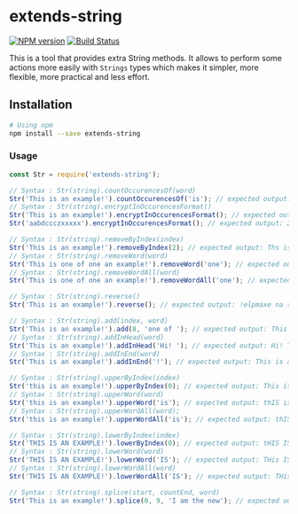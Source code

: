 # extends-string

[![NPM version](http://img.shields.io/npm/v/extends-string.svg)](https://www.npmjs.org/package/extends-string)
[![Build Status](https://travis-ci.org/segandiaye/extends-string.svg?branch=main)](https://travis-ci.org/segandiaye/extends-string)

This is a tool that provides extra String methods. It allows to perform some actions more easily with `Strings` types which makes it simpler, more flexible, more practical and less effort.

## Installation

```sh
# Using npm
npm install --save extends-string
```

### Usage

```js
const Str = require('extends-string');

// Syntax : Str(string).countOccurencesOf(word)
Str('This is an example!').countOccurencesOf('is'); // expected output: 2
// Syntax : Str(string).encryptInOccurencesFormat()
Str('This is an example!').encryptInOccurencesFormat(); // expected output: 1T1h2i2s32a1n2e1x1m1p1l1!
Str('aabdccczxxxxx').encryptInOccurencesFormat(); // expected output: 2a1b1d3c1z5x

// Syntax : Str(string).removeByIndex(index)
Str('This is an example!').removeByIndex(2); // expected output: Ths is an example!
// Syntax : Str(string).removeWord(word)
Str('This is one of one an example!').removeWord('one'); // expected output: This is  of one an example!
// Syntax : Str(string).removeWordAll(word)
Str('This is one of one an example!').removeWordAll('one'); // expected output: This is  of  an example!

// Syntax : Str(string).reverse()
Str('This is an example!').reverse(); // expected output: !elpmaxe na si sihT

// Syntax : Str(string).add(index, word)
Str('This is an example!').add(8, 'one of '); // expected output: This is one of an example!
// Syntax : Str(string).addInHead(word)
Str('This is an example!').addInHead('Hi! '); // expected output: Hi! This is an example!
// Syntax : Str(string).addInEnd(word)
Str('This is an example!').addInEnd('!'); // expected output: This is an example!!

// Syntax : Str(string).upperByIndex(index)
Str('this is an example!').upperByIndex(0); // expected output: This is an example!
// Syntax : Str(string).upperWord(word)
Str('this is an example!').upperWord('is'); // expected output: thIS is an example!
// Syntax : Str(string).upperWordAll(word);
Str('this is an example!').upperWordAll('is'); // expected output: thIS IS an example!

// Syntax : Str(string).lowerByIndex(index)
Str('THIS IS AN EXAMPLE!').lowerByIndex(0); // expected output: tHIS IS AN EXAMPLE!
// Syntax : Str(string).lowerWord(word)
Str('THIS IS AN EXAMPLE!').lowerWord('IS'); // expected output: THis IS AN EXAMPLE!
// Syntax : Str(string).lowerWordAll(word)
Str('THIS IS AN EXAMPLE!').lowerWordAll('IS'); // expected output: THis is AN EXAMPLE!

// Syntax : Str(string).splice(start, countEnd, word)
Str('This is an example!').splice(0, 9, 'I am the new'); // expected output: I am the new example!
```
